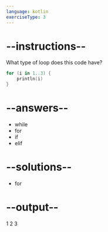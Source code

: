 ```yaml
---
language: kotlin
exerciseType: 3
---
```


# --instructions--

What type of loop does this code have?
```kotlin
for (i in 1..3) {
	println(i)
}
```

# --answers--

- while
- for
- if
- elif

# --solutions--

- for

# --output--

1
2
3
